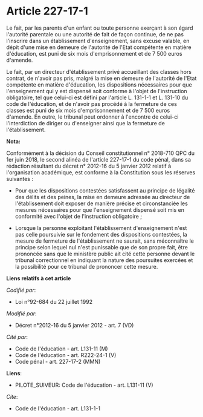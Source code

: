 # Article 227-17-1

Le fait, par les parents d'un enfant ou toute personne exerçant à son égard l'autorité parentale ou une autorité de fait de
façon continue, de ne pas l'inscrire dans un établissement d'enseignement, sans excuse valable, en dépit d'une mise en
demeure de l'autorité de l'Etat compétente en matière d'éducation, est puni de six mois d'emprisonnement et de 7 500 euros
d'amende. 

Le fait, par un directeur d'établissement privé accueillant des classes hors contrat, de n'avoir pas pris, malgré la mise en
demeure de l'autorité de l'Etat compétente en matière d'éducation, les dispositions nécessaires pour que l'enseignement qui y
est dispensé soit conforme à l'objet de l'instruction obligatoire, tel que celui-ci est défini par l'article L. 131-1-1 et L.
131-10 du code de l'éducation, et de n'avoir pas procédé à la fermeture de ces classes est puni de six mois d'emprisonnement
et de 7 500 euros d'amende. En outre, le tribunal peut ordonner à l'encontre de celui-ci l'interdiction de diriger ou
d'enseigner ainsi que la fermeture de l'établissement.

**Nota:**

Conformément à la décision du Conseil constitutionnel n° 2018-710 QPC du 1er juin 2018, le second alinéa de l'article
227-17-1 du code pénal, dans sa rédaction résultant du décret n° 2012-16 du 5 janvier 2012 relatif à l'organisation
académique, est conforme à la Constitution sous les réserves suivantes :

- Pour que les dispositions contestées satisfassent au principe de légalité des délits et des peines, la mise en demeure
adressée au directeur de l'établissement doit exposer de manière précise et circonstanciée les mesures nécessaires pour que
l'enseignement dispensé soit mis en conformité avec l'objet de l'instruction obligatoire ;

- Lorsque la personne exploitant l'établissement d'enseignement n'est pas celle poursuivie sur le fondement des dispositions
contestées, la mesure de fermeture de l'établissement ne saurait, sans méconnaître le principe selon lequel nul n'est
punissable que de son propre fait, être prononcée sans que le ministère public ait cité cette personne devant le tribunal
correctionnel en indiquant la nature des poursuites exercées et la possibilité pour ce tribunal de prononcer cette mesure.

**Liens relatifs à cet article**

_Codifié par_:

  - Loi n°92-684 du 22 juillet 1992

_Modifié par_:

  - Décret n°2012-16 du 5 janvier 2012 - art. 7 (VD)

_Cité par_:

  - Code de l'éducation - art. L131-11 (M)
  - Code de l'éducation - art. R222-24-1 (V)
  - Code pénal - art. 227-17-2 (MMN)

**Liens**:

  - PILOTE_SUIVEUR: Code de l'éducation - art. L131-11 (V)

_Cite_:

  - Code de l'éducation - art. L131-1-1
